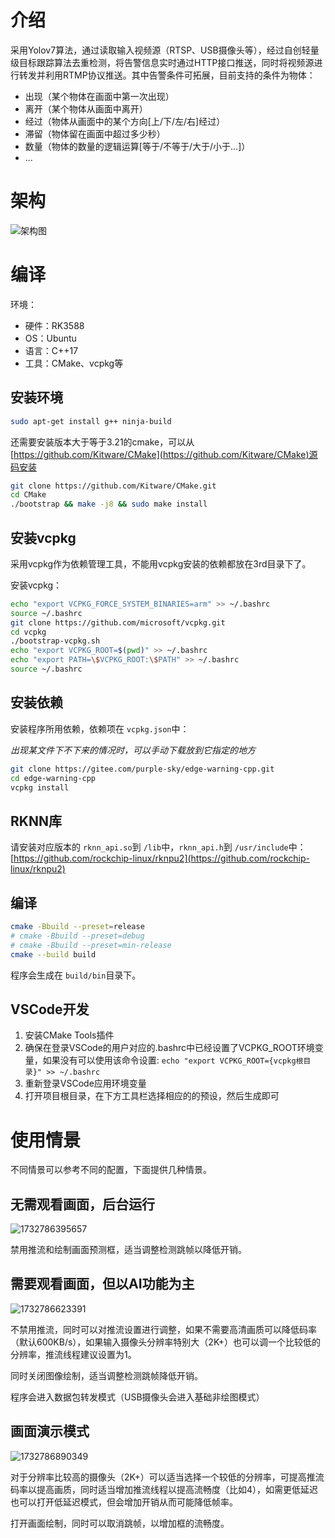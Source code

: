 # 介绍

采用Yolov7算法，通过读取输入视频源（RTSP、USB摄像头等），经过自创轻量级目标跟踪算法去重检测，将告警信息实时通过HTTP接口推送，同时将视频源进行转发并利用RTMP协议推送。其中告警条件可拓展，目前支持的条件为物体：

* 出现（某个物体在画面中第一次出现）
* 离开（某个物体从画面中离开）
* 经过（物体从画面中的某个方向[上/下/左/右]经过）
* 滞留（物体留在画面中超过多少秒）
* 数量（物体的数量的逻辑运算[等于/不等于/大于/小于...]）
* ...

# 架构

![架构图](image/检测报警流程.png)

# 编译

环境：

* 硬件：RK3588
* OS：Ubuntu
* 语言：C++17
* 工具：CMake、vcpkg等

## 安装环境

```bash
sudo apt-get install g++ ninja-build
```

还需要安装版本大于等于3.21的cmake，可以从[https://github.com/Kitware/CMake](https://github.com/Kitware/CMake)源码安装

```bash
git clone https://github.com/Kitware/CMake.git
cd CMake
./bootstrap && make -j8 && sudo make install
```

## 安装vcpkg

采用vcpkg作为依赖管理工具，不能用vcpkg安装的依赖都放在3rd目录下了。

安装vcpkg：

```bash
echo "export VCPKG_FORCE_SYSTEM_BINARIES=arm" >> ~/.bashrc
source ~/.bashrc
git clone https://github.com/microsoft/vcpkg.git
cd vcpkg
./bootstrap-vcpkg.sh
echo "export VCPKG_ROOT=$(pwd)" >> ~/.bashrc
echo "export PATH=\$VCPKG_ROOT:\$PATH" >> ~/.bashrc
source ~/.bashrc
```

## 安装依赖

安装程序所用依赖，依赖项在 `vcpkg.json`中：

*出现某文件下不下来的情况时，可以手动下载放到它指定的地方*

```bash
git clone https://gitee.com/purple-sky/edge-warning-cpp.git
cd edge-warning-cpp
vcpkg install
```

## RKNN库

请安装对应版本的 `rknn_api.so`到 `/lib`中，`rknn_api.h`到 `/usr/include`中：[https://github.com/rockchip-linux/rknpu2](https://github.com/rockchip-linux/rknpu2)

## 编译

```bash
cmake -Bbuild --preset=release
# cmake -Bbuild --preset=debug
# cmake -Bbuild --preset=min-release
cmake --build build
```

程序会生成在 `build/bin`目录下。

## VSCode开发

1. 安装CMake Tools插件
2. 确保在登录VSCode的用户对应的.bashrc中已经设置了VCPKG_ROOT环境变量，如果没有可以使用该命令设置: `echo "export VCPKG_ROOT={vcpkg根目录}" >> ~/.bashrc`
3. 重新登录VSCode应用环境变量
4. 打开项目根目录，在下方工具栏选择相应的的预设，然后生成即可

# 使用情景

不同情景可以参考不同的配置，下面提供几种情景。

## 无需观看画面，后台运行

![1732786395657](image/情景1.png)

禁用推流和绘制画面预测框，适当调整检测跳帧以降低开销。

## 需要观看画面，但以AI功能为主

![1732786623391](image/情景2.png)

不禁用推流，同时可以对推流设置进行调整，如果不需要高清画质可以降低码率（默认600KB/s），如果输入摄像头分辨率特别大（2K+）也可以调一个比较低的分辨率，推流线程建议设置为1。

同时关闭图像绘制，适当调整检测跳帧降低开销。

程序会进入数据包转发模式（USB摄像头会进入基础非绘图模式）

## 画面演示模式

![1732786890349](image/情景3.png)

对于分辨率比较高的摄像头（2K+）可以适当选择一个较低的分辨率，可提高推流码率以提高画质，同时适当增加推流线程以提高流畅度（比如4），如需更低延迟也可以打开低延迟模式，但会增加开销从而可能降低帧率。

打开画面绘制，同时可以取消跳帧，以增加框的流畅度。
